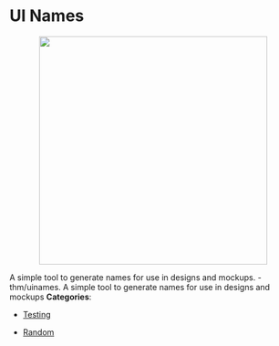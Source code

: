 # UI Names

<p align="center">
    <img width="400" src="https://raw.githubusercontent.com/awesome-apis/awesome-apis/apis/ui-names/logo_256x256.png" />
</p>


A simple tool to generate names for use in designs and mockups.  - thm/uinames. A simple tool to generate names for use in designs and mockups
**Categories**:

- [Testing](https://github/awesome-apis/awesome-apis#testing)

- [Random](https://github/awesome-apis/awesome-apis#random)



